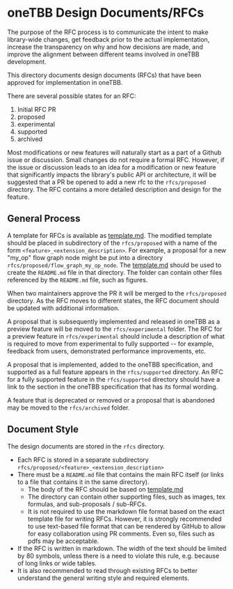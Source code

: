# oneTBB Design Documents/RFCs

The purpose of the RFC process is to communicate the intent to make
library-wide changes, get feedback prior to the actual implementation,
increase the transparency on why and how decisions are made, and improve
the alignment between different teams involved in oneTBB development.

This directory documents design documents (RFCs) that have been approved 
for implementation in oneTBB. 

There are several possible states for an RFC:

1. Initial RFC PR
2. proposed
3. experimental
4. supported
5. archived

Most modifications or new features will naturally start as a part of a 
Github issue or discussion. Small changes do not require a formal RFC. 
However, if the issue or discussion leads to an idea for a modification 
or new feature that significantly impacts the library's public API or 
architecture, it will be suggested that a PR be opened to add a new rfc 
to the `rfcs/proposed` directory. The RFC contains a more detailed description
and design for the feature.

## General Process

A template for RFCs is available as [template.md](template.md). The modified
template should be placed in subdirectory of the `rfcs/proposed` with a name
of the form `<feature>_<extension_description>`. For example,
a proposal for a new "my_op" flow graph node might be put into a directory
`rfcs/proposed/flow_graph_my_op_node`. The [template.md](template.md) should
be used to create the `README.md` file in that directory. The folder can 
contain other files referenced by the `README.md` file, such as figures.

When two maintainers approve the PR it will be merged to the `rfcs/proposed`
directory. As the RFC moves to different states, the RFC document should be 
updated with additional information.

A proposal that is subsequently implemented and released in oneTBB 
as a preview feature will be moved to the `rfcs/experimental` folder. The
RFC for a preview feature in `rfcs/experimental` should include a description
of what is required to move from experimental to fully supported -- for example, feedback from users, demonstrated performance improvements, etc.

A proposal that is implemented, added to the oneTBB specification, and 
supported as a full feature appears in the `rfcs/supported` directory. An RFC for a fully supported feature in the `rfcs/supported` directory should 
have a link to the section in the oneTBB specification that has its 
formal wording.

A feature that is deprecated or removed or a proposal that is abandoned may be moved to the `rfcs/archived` folder.

## Document Style

The design documents are stored in the `rfcs` directory.

- Each RFC is stored in a separate subdirectory
  `rfcs/proposed/<feature>_<extension_description>`
- There must be a `README.md` file that contains the main RFC itself (or links to a file that contains it in the same directory).
  - The body of the RFC should be based on [template.md](template.md)
  - The directory can contain other supporting files, such as images, tex formulas, and sub-proposals / sub-RFCs.
  - It is not required to use the markdown file format based on the exact
    template file for writing RFCs. However, it is strongly recommended to use
    text-based file format that can be rendered by GitHub to allow for easy
    collaboration using PR comments. Even so, files such as pdfs may be
    acceptable.
- If the RFC is written in markdown. The width of the text should be limited by
  80 symbols, unless there is a need to violate this rule, e.g. because of
  long links or wide tables.
- It is also recommended to read through existing RFCs to better understand the general writing style and required elements.
